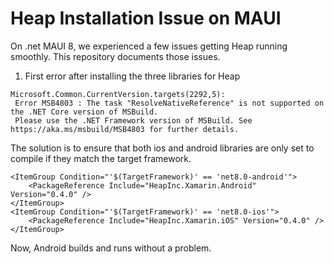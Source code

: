 # Heap Installation Issue on MAUI

On .net MAUI 8, we experienced a few issues getting Heap running smoothly. This repository documents those issues.

1. First error after installing the three libraries for Heap
```
Microsoft.Common.CurrentVersion.targets(2292,5):
 Error MSB4803 : The task "ResolveNativeReference" is not supported on the .NET Core version of MSBuild.
 Please use the .NET Framework version of MSBuild. See https://aka.ms/msbuild/MSB4803 for further details.
```

The solution is to ensure that both ios and android libraries are only set to compile if they match the target framework.

```xaml
<ItemGroup Condition="'$(TargetFramework)' == 'net8.0-android'">
    <PackageReference Include="HeapInc.Xamarin.Android" Version="0.4.0" />
</ItemGroup>
<ItemGroup Condition="'$(TargetFramework)' == 'net8.0-ios'">
    <PackageReference Include="HeapInc.Xamarin.iOS" Version="0.4.0" />
</ItemGroup>
```

Now, Android builds and runs without a problem.
